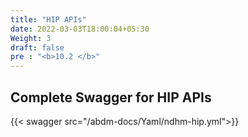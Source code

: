 ```yaml
---
title: "HIP APIs"
date: 2022-03-03T18:00:04+05:30
Weight: 3
draft: false
pre : "<b>10.2 </b>"
---
```



## Complete Swagger for HIP APIs

{{< swagger src="/abdm-docs/Yaml/ndhm-hip.yml">}}

